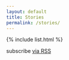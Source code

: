 ```yaml
---
layout: default
title: Stories
permalink: /stories/
---
```


{% include list.html %}

<p class="rss-subscribe">subscribe <a href="{{ "/feed.xml" | prepend: site.baseurl }}">via RSS</a></p>